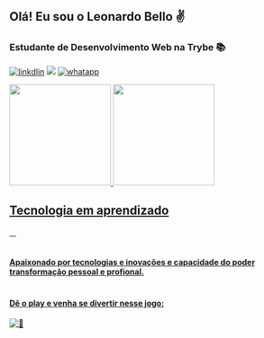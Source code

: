 ## Olá! Eu sou o Leonardo Bello ✌️
### Estudante de Desenvolvimento Web na Trybe 📚
[![linkdlin](https://img.shields.io/badge/LinkedIn-0077B5?style=for-the-badge&logo=linkedin&logoColor=white)](https://www.linkedin.com/in/leonardoabello?)
<a href = "mailto:leob3llo@gmail.com"><img src="https://img.shields.io/badge/-Gmail-%23333?style=for-the-badge&logo=gmail&logoColor=white" target="_blank"></a>
[![whatapp](https://img.shields.io/badge/WhatsApp-25D366?style=for-the-badge&logo=whatsapp&logoColor=white
)]()

<div align="border-rigth">
  <a href="https://github.com/leob3llo">
  <img height="180em" src="https://github-readme-stats.vercel.app/api?username=leob3llo&show_icons=true&theme=dark&include_all_commits=true&count_private=true"/>
  <img height="180em" src="https://github-readme-stats.vercel.app/api/top-langs/?username=leob3llo&layout=compact&langs_count=7&theme=dark"/>
</div>

    
## Tecnologia em aprendizado
<div style="display:inline_block">
    <img align="center" alt "HTML5" src="https://img.shields.io/badge/HTML-239120?style=for-the-badge&logo=html5&logoColor=white">    
    <img  align = "center" alt "CSS3" src="https://img.shields.io/badge/CSS3-1572B6?style=for-the-badge&logo=css3&logoColor=white">
    <img  align = "center" alt "JAVASCRIPT" src="https://img.shields.io/badge/JavaScript-323330?style=for-the-badge&logo=javascript&logoColor=F7DF1E">
    <img  align = "center" alt "PHYTON" src="https://img.shields.io/badge/Python-14354C?style=for-the-badge&logo=python&logoColor=white">
</div></br>

#### Apaixonado por tecnologias e inovações e capacidade do poder transformação pessoal e profional.
#

#### Dê o play e venha se divertir nesse jogo:
[![🎾](https://editor.p5js.org/)](https://editor.p5js.org/leob3llo/full/wFCAbbK_0)

